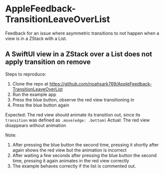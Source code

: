 # AppleFeedback-TransitionLeaveOverList
Feedback for an issue where asymmetric transitions to not happen when a view is in a ZStack with a List.

## A SwiftUI view in a ZStack over a List does not apply transition on remove
Steps to reproduce:

1. Clone the repo at https://github.com/noahsark769/AppleFeedback-TransitionLeaveOverList
2. Run the example app
3. Press the blue button, observe the red view transitioning in
4. Press the blue button again

Expected: The red view should animate its transition out, since its `transition` was defined as `.move(edge: .bottom)`
Actual: The red view disappears without animation

Note:

1. After pressing the blue button the second time, pressing it shortly after again shows the red view but the animation is incorrect
2. After waiting a few seconds after pressing the blue button the second time, pressing it again animates in the red view correctly
3. The example behaves correctly if the list is commented out.
